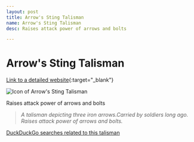 ```yaml
---
layout: post
title: Arrow's Sting Talisman
name: Arrow's Sting Talisman
desc: Raises attack power of arrows and bolts

---
```

# Arrow's Sting Talisman
[Link to a detailed website](https://eldenring.wiki.fextralife.com/Arrow's+Sting+Talisman){:target="_blank"}

![Icon of Arrow's Sting Talisman](https://eldenring.wiki.fextralife.com/file/Elden-Ring/arrows_sting_talisman_talisman_elden_ring_wiki_guide_200px.png)

Raises attack power of arrows and bolts

>*A talisman depicting three iron arrows.Carried by soldiers long ago. Raises attack power of arrows and bolts.*

[DuckDuckGo searches related to this talisman]({{site.baseurl}}/searches/Arrow'sStingTalisman)


